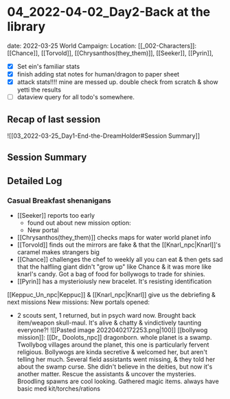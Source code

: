 # 04_2022-04-02_Day2-Back at the library
date: 2022-03-25
World
Campaign:
Location:
[[_002-Characters]]: [[Chance]], [[Torvold]], [[Chrysanthos(they_them)]], [[Seeker]], [[Pyrin]],
 - [x] Set ein's familiar stats
 - [x] finish adding stat notes for human/dragon to paper sheet
 - [x] attack stats!!!! mine are messed up. double check from scratch & show yetti the results
 - [ ] dataview query for all todo's somewhere.

## Recap of last session
![[03_2022-03-25_Day1-End-the-DreamHolder#Session Summary]]
## Session Summary


## Detailed Log
### Casual Breakfast shenanigans
- [[Seeker]] reports too early
	- found out about new mission option:
	- New portal
- [[Chrysanthos(they_them)]] checks maps for water world planet info
- [[Torvold]] finds out the mirrors are fake & that the [[Knarl_npc|Knarl]]'s caramel makes strangers big
- [[Chance]] challenges the chef to weekly all you can eat & then gets sad that the halfling giant didn't "grow up" like Chance & it was more like knarl's candy. Got a bag of food for bollywogs to trade for shinies.
- [[Pyrin]] has a mysterioiusly new bracelet. It's resisting identification

[[Keppuc_Un_npc|Keppuc]] & [[Knarl_npc|Knarl]] give us the debriefing & next missions
New missions:
New portals opened:
- 2 scouts sent, 1 returned, but in psych ward now. Brought back item/weapon skull-maul. It's alive & chatty & vindictively taunting everyone?!
![[Pasted image 20220402172253.png|100]]
[[bollywog mission]]: [[Dr_ Doolots_npc]] dragonborn. whole planet is a swamp. Twollybog villages around the planet, this one is particularly fervent religious. Bollywogs are kinda secretive & welcomed her, but aren't telling her much. Several field assistants went missing, & they told her about the swamp curse. She didn't believe in the deities, but now it's another matter. Rescue the assistants & uncover the mysteries. Broodling spawns are cool looking. 
Gathered magic items. always have basic med kit/torches/rations